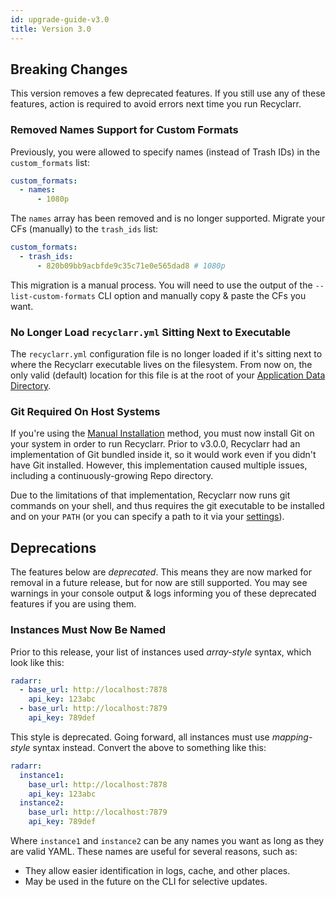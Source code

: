 ```yaml
---
id: upgrade-guide-v3.0
title: Version 3.0
---
```


## Breaking Changes

This version removes a few deprecated features. If you still use any of these features, action is
required to avoid errors next time you run Recyclarr.

### Removed Names Support for Custom Formats

Previously, you were allowed to specify names (instead of Trash IDs) in the `custom_formats` list:

```yml
custom_formats:
  - names:
      - 1080p
```

The `names` array has been removed and is no longer supported. Migrate your CFs (manually) to the
`trash_ids` list:

```yml
custom_formats:
  - trash_ids:
      - 820b09bb9acbfde9c35c71e0e565dad8 # 1080p
```

This migration is a manual process. You will need to use the output of the `--list-custom-formats`
CLI option and manually copy & paste the CFs you want.

### No Longer Load `recyclarr.yml` Sitting Next to Executable

The `recyclarr.yml` configuration file is no longer loaded if it's sitting next to where the
Recyclarr executable lives on the filesystem. From now on, the only valid (default) location for
this file is at the root of your [Application Data Directory][appdata].

[appdata]: ../file-structure.md#appdata-directory

### Git Required On Host Systems

If you're using the [Manual Installation](/installation/manual-install.md) method, you must now
install Git on your system in order to run Recyclarr. Prior to v3.0.0, Recyclarr had an
implementation of Git bundled inside it, so it would work even if you didn't have Git installed.
However, this implementation caused multiple issues, including a continuously-growing Repo
directory.

Due to the limitations of that implementation, Recyclarr now runs git commands on your shell, and
thus requires the git executable to be installed and on your `PATH` (or you can specify a path to it
via your [settings](/reference/settings-reference.md#repo-settings)).

## Deprecations

The features below are *deprecated*. This means they are now marked for removal in a future release,
but for now are still supported. You may see warnings in your console output & logs informing you of
these deprecated features if you are using them.

### Instances Must Now Be Named

Prior to this release, your list of instances used *array-style* syntax, which look like this:

```yml
radarr:
  - base_url: http://localhost:7878
    api_key: 123abc
  - base_url: http://localhost:7879
    api_key: 789def
```

This style is deprecated. Going forward, all instances must use *mapping-style* syntax instead.
Convert the above to something like this:

```yml
radarr:
  instance1:
    base_url: http://localhost:7878
    api_key: 123abc
  instance2:
    base_url: http://localhost:7879
    api_key: 789def
```

Where `instance1` and `instance2` can be any names you want as long as they are valid YAML. These
names are useful for several reasons, such as:

- They allow easier identification in logs, cache, and other places.
- May be used in the future on the CLI for selective updates.
